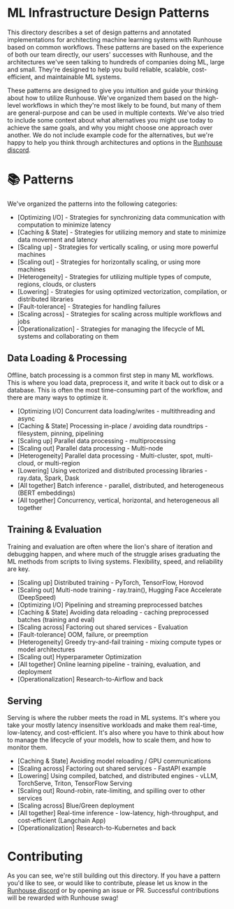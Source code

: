 # ML Infrastructure Design Patterns

This directory describes a set of design patterns and annotated implementations for architecting machine learning
systems with Runhouse based on common workflows. These patterns are based on the experience of
both our team directly, our users' successes with Runhouse, and the architectures we've seen talking to hundreds of
companies doing ML, large and small. They're designed to help you build reliable, scalable, cost-efficient, and
maintainable ML systems.

These patterns are designed to give you intuition and guide your thinking about how to utilize Runhouse.
We've organized them based on the high-level workflows in which they're most likely to be found, but many of them
are general-purpose and can be used in multiple contexts. We've also tried to include some context about what
alternatives you might use today to achieve the same goals, and why you might choose one approach over another. We
do not include example code for the alternatives, but we're happy to help you think through architectures and
options in the [Runhouse discord](https://discord.gg/RnhB6589Hs).

# 📚 Patterns

We've organized the patterns into the following categories:
 * [Optimizing I/O] - Strategies for synchronizing data communication with computation to minimize latency
 * [Caching & State] - Strategies for utilizing memory and state to minimize data movement and latency
 * [Scaling up] - Strategies for vertically scaling, or using more powerful machines
 * [Scaling out] - Strategies for horizontally scaling, or using more machines
 * [Heterogeneity] - Strategies for utilizing multiple types of compute, regions, clouds, or clusters
 * [Lowering] - Strategies for using optimized vectorization, compilation, or distributed libraries
 * [Fault-tolerance] - Strategies for handling failures
 * [Scaling across] - Strategies for scaling across multiple workflows and jobs
 * [Operationalization] - Strategies for managing the lifecycle of ML systems and collaborating on them

## Data Loading & Processing

Offline, batch processing is a common first step in many ML workflows. This is where you load data, preprocess it, and
write it back out to disk or a database. This is often the most time-consuming part of the workflow, and there are many
ways to optimize it.
 * [Optimizing I/O] Concurrent data loading/writes - multithreading and async
 * [Caching & State] Processing in-place / avoiding data roundtrips - filesystem, pinning, pipelining
 * [Scaling up] Parallel data processing - multiprocessing
 * [Scaling out] Parallel data processing  - Multi-node
 * [Heterogeneity] Parallel data processing - Multi-cluster, spot, multi-cloud, or multi-region
 * [Lowering] Using vectorized and distributed processing libraries - ray.data, Spark, Dask
 * [All together] Batch inference - parallel, distributed, and heterogeneous (BERT embeddings)
 * [All together] Concurrency, vertical, horizontal, and heterogeneous all together

## Training & Evaluation

Training and evaluation are often where the lion's share of iteration and debugging happen, and where much of the
struggle arises graduating the ML methods from scripts to living systems. Flexibility, speed, and reliability are key.
 * [Scaling up] Distributed training - PyTorch, TensorFlow, Horovod
 * [Scaling out] Multi-node training - ray.train(), Hugging Face Accelerate (DeepSpeed)
 * [Optimizing I/O] Pipelining and streaming preprocessed batches
 * [Caching & State] Avoiding data reloading - caching preprocessed batches (training and eval)
 * [Scaling across] Factoring out shared services - Evaluation
 * [Fault-tolerance] OOM, failure, or preemption
 * [Heterogeneity] Greedy try-and-fail training - mixing compute types or model architectures
 * [Scaling out] Hyperparameter Optimization
 * [All together] Online learning pipeline - training, evaluation, and deployment
 * [Operationalization] Research-to-Airflow and back

## Serving

Serving is where the rubber meets the road in ML systems. It's where you take your mostly latency insensitive workloads
and make them real-time, low-latency, and cost-efficient. It's also where you have to think about how to manage the
lifecycle of your models, how to scale them, and how to monitor them.
 * [Caching & State] Avoiding model reloading / GPU communications
 * [Scaling across] Factoring out shared services - FastAPI example
 * [Lowering] Using compiled, batched, and distributed engines - vLLM, TorchServe, Triton, TensorFlow Serving
 * [Scaling out] Round-robin, rate-limiting, and spilling over to other services
 * [Scaling across] Blue/Green deployment
 * [All together] Real-time inference - low-latency, high-throughput, and cost-efficient (Langchain App)
 * [Operationalization] Research-to-Kubernetes and back

# Contributing

As you can see, we're still building out this directory. If you have a pattern you'd like to see, or would like to
contribute, please let us know in the [Runhouse discord](https://discord.gg/RnhB6589Hs) or by opening an issue or PR.
Successful contributions will be rewarded with Runhouse swag!
